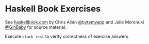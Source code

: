 # Haskell Book Exercises

See [haskellbook.com](http://haskellbook.com/) by Chris Allen
[@bytemyapp](https://github.com/bitemyapp/) and Julie Moronuki
[@GinBaby](https://github.com/GinBaby) for source material.

Execute `stack test` to verify correctness of exercise answers.
